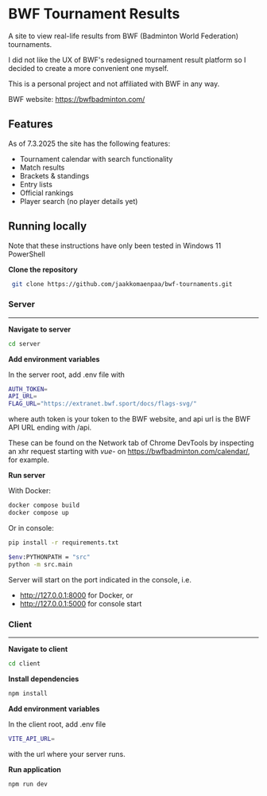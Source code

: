 # BWF Tournament Results

A site to view real-life results from BWF (Badminton World Federation) tournaments.

I did not like the UX of BWF's redesigned tournament result platform so I decided to create a more convenient one myself.

This is a personal project and not affiliated with BWF in any way.

BWF website: https://bwfbadminton.com/

## Features

As of 7.3.2025 the site has the following features:
- Tournament calendar with search functionality
- Match results
- Brackets & standings
- Entry lists 
- Official rankings
- Player search (no player details yet)

## Running locally

Note that these instructions have only been tested in Windows 11 PowerShell

**Clone the repository**
```bash
 git clone https://github.com/jaakkomaenpaa/bwf-tournaments.git
 ```

### Server

***

**Navigate to server**
```bash 
cd server
```

**Add environment variables**

In the server root, add .env file with  
```bash 
AUTH_TOKEN=
API_URL=
FLAG_URL="https://extranet.bwf.sport/docs/flags-svg/"
```
where auth token is your token to the BWF website, and api url is the BWF API URL ending with /api. 

These can be found on the Network tab of Chrome DevTools by inspecting an xhr request starting with *vue-* on https://bwfbadminton.com/calendar/, for example.

**Run server**

With Docker:
```bash 
docker compose build
docker compose up
```

Or in console:

```bash 
pip install -r requirements.txt
```
```bash 
$env:PYTHONPATH = "src"
python -m src.main
```

Server will start on the port indicated in the console, i.e.
- http://127.0.0.1:8000 for Docker, or
- http://127.0.0.1:5000 for console start

### Client

***

**Navigate to client**
```bash 
cd client
```

**Install dependencies**
```bash 
npm install
```

**Add environment variables**

In the client root, add .env file  
```bash 
VITE_API_URL=
```
with the url where your server runs.

**Run application**
```bash 
npm run dev
```
